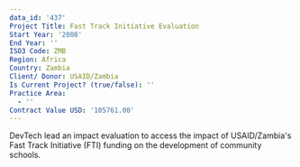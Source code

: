 ```yaml
---
data_id: '437'
Project Title: Fast Track Initiative Evaluation
Start Year: '2008'
End Year: ''
ISO3 Code: ZMB
Region: Africa
Country: Zambia
Client/ Donor: USAID/Zambia
Is Current Project? (true/false): ''
Practice Area:
  - ''
Contract Value USD: '105761.00'
---
```

DevTech lead an impact evaluation to access the impact of USAID/Zambia's Fast Track Initiative (FTI) funding on the development of community schools.